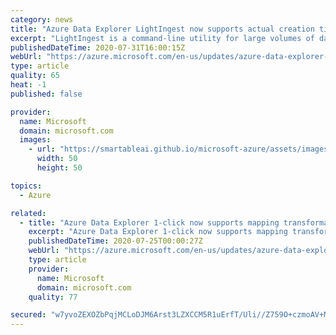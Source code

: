 ```yaml
---
category: news
title: "Azure Data Explorer LightIngest now supports actual creation time for historical data migration"
excerpt: "LightIngest is a command-line utility for large volumes of data ingestion, and for querying records on the time created, rather than the time ingested."
publishedDateTime: 2020-07-31T16:00:15Z
webUrl: "https://azure.microsoft.com/en-us/updates/azure-data-explorer-lightingest-now-supports-actual-creation-time-for-historical-data-migration/"
type: article
quality: 65
heat: -1
published: false

provider:
  name: Microsoft
  domain: microsoft.com
  images:
    - url: "https://smartableai.github.io/microsoft-azure/assets/images/organizations/microsoft.com-50x50.jpg"
      width: 50
      height: 50

topics:
  - Azure

related:
  - title: "Azure Data Explorer 1-click now supports mapping transformations"
    excerpt: "Azure Data Explorer 1-click now supports mapping transformations as part of the schema definition with the intuitive UX."
    publishedDateTime: 2020-07-25T00:00:27Z
    webUrl: "https://azure.microsoft.com/en-us/updates/azure-data-explorer-1click-is-now-supports-mapping-transformations/"
    type: article
    provider:
      name: Microsoft
      domain: microsoft.com
    quality: 77

secured: "w7yvoZEXOZbPqjMCLoDJM6Arst3LZXCCM5R1uErfT/Uli//Z759O+czmoAV+MOltf5Fiwamr+DBEBiwbGYXcwgFFwAPVgwiiOwFZmL+1jN2rxoWdqBGNFJtgh88/mwZT12JoiHnE1CaRGFKhaIP3UPTvADrqSB469EhnE90Ht/Ky+cnOgCeZKUVEWLUt6N2CH5wFkGkwK+TIipjoONUu8GnOBmqmdK3x7zaEt5cgtBOkoE7WknDda8sqSKtxtHMKr1XMnRMZojLcDlgWRBKbJnr5NIPpS133TSUYp/Qqph1gAXtjYrddhE3kzuwS5otpWXSAdADolZuWcgC145/zrg==;50Nkqa/CJCRQqzBszP3QXA=="
---
```


